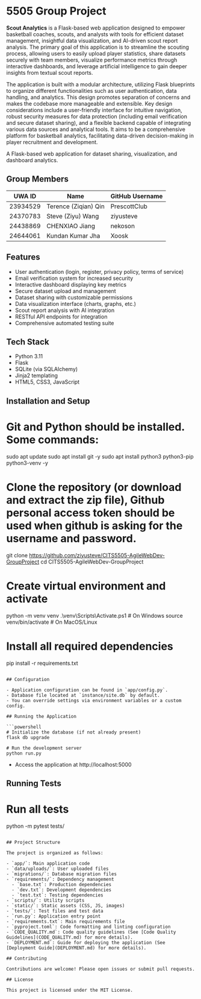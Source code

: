 # 5505 Group Project

**Scout Analytics** is a Flask-based web application designed to empower basketball coaches, scouts, and analysts with tools for efficient dataset management, insightful data visualization, and AI-driven scout report analysis. The primary goal of this application is to streamline the scouting process, allowing users to easily upload player statistics, share datasets securely with team members, visualize performance metrics through interactive dashboards, and leverage artificial intelligence to gain deeper insights from textual scout reports.

The application is built with a modular architecture, utilizing Flask blueprints to organize different functionalities such as user authentication, data handling, and analytics. This design promotes separation of concerns and makes the codebase more manageable and extensible. Key design considerations include a user-friendly interface for intuitive navigation, robust security measures for data protection (including email verification and secure dataset sharing), and a flexible backend capable of integrating various data sources and analytical tools. It aims to be a comprehensive platform for basketball analytics, facilitating data-driven decision-making in player recruitment and development.

A Flask-based web application for dataset sharing, visualization, and dashboard analytics.

## Group Members

| UWA ID   | Name                   | GitHub Username |
|----------|------------------------|-----------------|
| 23934529 | Terence (Ziqian) Qin   | PrescottClub    |
| 24370783 | Steve (Ziyu) Wang      | ziyusteve       |
| 24438869 | CHENXIAO Jiang         | nekoson         |
| 24644061 | Kundan Kumar Jha       | Xoosk           |

## Features

- User authentication (login, register, privacy policy, terms of service)
- Email verification system for increased security
- Interactive dashboard displaying key metrics
- Secure dataset upload and management
- Dataset sharing with customizable permissions
- Data visualization interface (charts, graphs, etc.)
- Scout report analysis with AI integration
- RESTful API endpoints for integration
- Comprehensive automated testing suite

## Tech Stack

- Python 3.11
- Flask
- SQLite (via SQLAlchemy)
- Jinja2 templating
- HTML5, CSS3, JavaScript

## Installation and Setup

# Git and Python should be installed. Some commands:
sudo apt update
sudo apt install git -y
sudo apt install python3 python3-pip python3-venv -y

# Clone the repository (or download and extract the zip file), Github personal access token should be used when github is asking for the username and password.
git clone https://github.com/ziyusteve/CITS5505-AgileWebDev-GroupProject
cd CITS5505-AgileWebDev-GroupProject

# Create virtual environment and activate
python -m venv venv
.\venv\Scripts\Activate.ps1  # On Windows
source venv/bin/activate   # On MacOS/Linux

# Install all required dependencies
pip install -r requirements.txt
```

## Configuration

- Application configuration can be found in `app/config.py`.
- Database file located at `instance/site.db` by default.
- You can override settings via environment variables or a custom config.

## Running the Application

```powershell
# Initialize the database (if not already present)
flask db upgrade

# Run the development server
python run.py
```

- Access the application at http://localhost:5000

## Running Tests

# Run all tests
python -m pytest tests/
```

## Project Structure

The project is organized as follows:

- `app/`: Main application code
- `data/uploads/`: User uploaded files
- `migrations/`: Database migration files
- `requirements/`: Dependency management
  - `base.txt`: Production dependencies
  - `dev.txt`: Development dependencies
  - `test.txt`: Testing dependencies
- `scripts/`: Utility scripts
- `static/`: Static assets (CSS, JS, images)
- `tests/`: Test files and test data
- `run.py`: Application entry point
- `requirements.txt`: Main requirements file
- `pyproject.toml`: Code formatting and linting configuration
- `CODE_QUALITY.md`: Code quality guidelines (See [Code Quality Guidelines](CODE_QUALITY.md) for more details).
- `DEPLOYMENT.md`: Guide for deploying the application (See [Deployment Guide](DEPLOYMENT.md) for more details).

## Contributing

Contributions are welcome! Please open issues or submit pull requests.

## License

This project is licensed under the MIT License.
